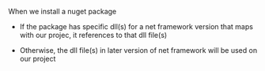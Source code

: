 When we install a nuget package

* If the package has specific dll(s) for a net framework version that maps with our projec, it references to that dll file(s)

* Otherwise, the dll file(s) in later version of net framework will be used on our project

 